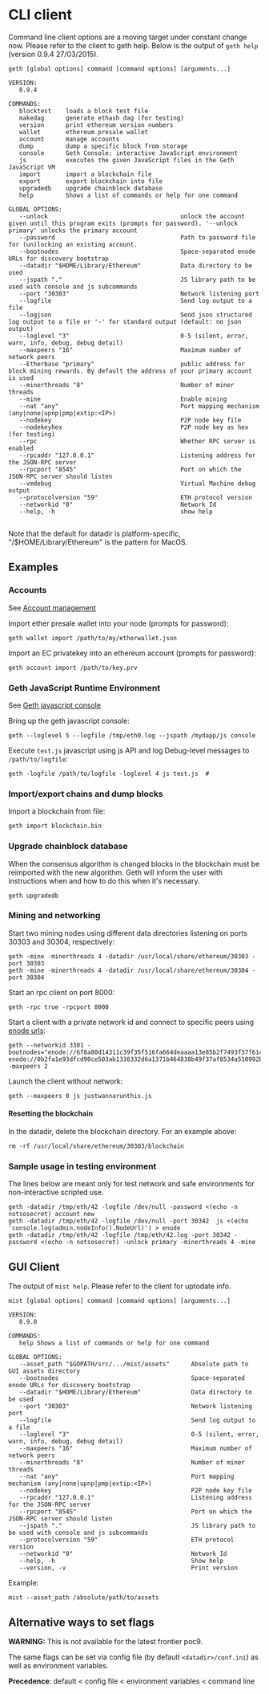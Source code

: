 # CLI client

Command line client options are a moving target under constant change now. Please refer to the client to geth help. Below is the output of `geth help` (version 0.9.4 27/03/2015). 

```
geth [global options] command [command options] [arguments...]

VERSION:
   0.9.4

COMMANDS:
   blocktest    loads a block test file
   makedag      generate ethash dag (for testing)
   version      print ethereum version numbers
   wallet       ethereum presale wallet
   account      manage accounts
   dump         dump a specific block from storage
   console      Geth Console: interactive JavaScript environment
   js           executes the given JavaScript files in the Geth JavaScript VM
   import       import a blockchain file
   export       export blockchain into file
   upgradedb    upgrade chainblock database
   help         Shows a list of commands or help for one command

GLOBAL OPTIONS:
   --unlock                                     unlock the account given until this program exits (prompts for password). '--unlock primary' unlocks the primary account
   --password                                   Path to password file for (un)locking an existing account.
   --bootnodes                                  Space-separated enode URLs for discovery bootstrap
   --datadir "$HOME/Library/Ethereum"           Data directory to be used
   --jspath "."                                 JS library path to be used with console and js subcommands
   --port "30303"                               Network listening port
   --logfile                                    Send log output to a file
   --logjson                                    Send json structured log output to a file or '-' for standard output (default: no json output)
   --loglevel "3"                               0-5 (silent, error, warn, info, debug, debug detail)
   --maxpeers "16"                              Maximum number of network peers
   --Etherbase "primary"                        public address for block mining rewards. By default the address of your primary account is used
   --minerthreads "8"                           Number of miner threads
   --mine                                       Enable mining
   --nat "any"                                  Port mapping mechanism (any|none|upnp|pmp|extip:<IP>)
   --nodekey                                    P2P node key file
   --nodekeyhex                                 P2P node key as hex (for testing)
   --rpc                                        Whether RPC server is enabled
   --rpcaddr "127.0.0.1"                        Listening address for the JSON-RPC server
   --rpcport "8545"                             Port on which the JSON-RPC server should listen
   --vmdebug                                    Virtual Machine debug output
   --protocolversion "59"                       ETH protocol version
   --networkid "0"                              Network Id
   --help, -h                                   show help


```

Note that the default for datadir is platform-specific, "/$HOME/Library/Ethereum" is the pattern for MacOS. 

## Examples

### Accounts
See [Account management](https://github.com/ethereum/go-ethereum/wiki/Managing-your-accounts)

Import ether presale wallet into your node (prompts for password):

    geth wallet import /path/to/my/etherwallet.json

Import an EC privatekey into an ethereum account (prompts for password):

    geth account import /path/to/key.prv

### Geth JavaScript Runtime Environment 

See [Geth javascript console](https://github.com/ethereum/go-ethereum/wiki/JavaScript-Console)

Bring up the geth javascript console:

    geth --loglevel 5 --logfile /tmp/eth0.log --jspath /mydapp/js console 

Execute `test.js` javascript using js API and log Debug-level messages to `/path/to/logfile`:

    geth -logfile /path/to/logfile -loglevel 4 js test.js  # 

### Import/export chains and dump blocks

Import a blockchain from file:

    geth import blockchain.bin

### Upgrade chainblock database

When the consensus algorithm is changed blocks in the blockchain must be reimported with the new algorithm. Geth will inform the user with instructions when and how to do this when it's necessary.

    geth upgradedb

### Mining and networking

Start two mining nodes using different data directories listening on ports 30303 and 30304, respectively:

    geth -mine -minerthreads 4 -datadir /usr/local/share/ethereum/30303 -port 30303
    geth -mine -minerthreads 4 -datadir /usr/local/share/ethereum/30304 -port 30304
    
Start an rpc client on port 8000:

    geth -rpc true -rpcport 8000

Start a client with a private network id and connect to specific peers using [enode urls](https://github.com/ethereum/wiki/wiki/enode-url-format):

    geth --networkid 3301 -bootnodes="enode://6f8a80d14311c39f35f516fa664deaaaa13e85b2f7493f37f6144d86991ec012937307647bd3b9a82abe2974e1407241d54947bbb39763a4cac9f77166ad92a0@54.169.166.226:30303 enode://0b2fa1e93dfcd90ce503ab1338332d6a1371b464838b49f37af8534a510992bd4d96b24134ba262ad9298ab4aa6f132132f84c3b6d10ebaead5f9a236be286f10@54.169.166.218:30305" -maxpeers 2

Launch the client without network:

    geth --maxpeers 0 js justwannarunthis.js

#### Resetting the blockchain

In the datadir, delete the blockchain directory.  For an example above:

    rm -rf /usr/local/share/ethereum/30303/blockchain

### Sample usage in testing environment

The lines below are meant only for test network and safe environments for non-interactive scripted use.

```
geth -datadir /tmp/eth/42 -logfile /dev/null -password <(echo -n notsosecret) account new 
geth -datadir /tmp/eth/42 -logfile /dev/null -port 30342  js <(echo 'console.log(admin.nodeInfo().NodeUrl)') > enode
geth -datadir /tmp/eth/42 -logfile /tmp/eth/42.log -port 30342 -password <(echo -n notsosecret) -unlock primary -minerthreads 4 -mine
```

## GUI Client 

The output of `mist help`. Please refer to the client for uptodate info. 

```
mist [global options] command [command options] [arguments...]

VERSION:
   0.9.0

COMMANDS:
   help Shows a list of commands or help for one command

GLOBAL OPTIONS:
   --asset_path "$GOPATH/src/.../mist/assets"      Absolute path to GUI assets directory
   --bootnodes                                     Space-separated enode URLs for discovery bootstrap
   --datadir "$HOME/Library/Ethereum"              Data directory to be used
   --port "30303"                                  Network listening port
   --logfile                                       Send log output to a file
   --loglevel "3"                                  0-5 (silent, error, warn, info, debug, debug detail)
   --maxpeers "16"                                 Maximum number of network peers
   --minerthreads "8"                              Number of miner threads
   --nat "any"                                     Port mapping mechanism (any|none|upnp|pmp|extip:<IP>)
   --nodekey                                       P2P node key file
   --rpcaddr "127.0.0.1"                           Listening address for the JSON-RPC server
   --rpcport "8545"                                Port on which the JSON-RPC server should listen
   --jspath "."                                    JS library path to be used with console and js subcommands
   --protocolversion "59"                          ETH protocol version
   --networkid "0"                                 Network Id
   --help, -h                                      Show help
   --version, -v                                   Print version 

```

Example: 

    mist --asset_path /absolute/path/to/assets

## Alternative ways to set flags

**WARNING:** This is not available for the latest frontier poc9.

The same flags can be set via config file (by default `<datadir>/conf.ini`) as well as environment variables. 

**Precedence**: default < config file < environment variables < command line
